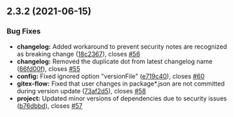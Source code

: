 ## 2.3.2 (2021-06-15)


### Bug Fixes

* **changelog:** Added workaround to prevent security notes are recognized as breaking change ([18c2367](https://github.com/gitex-flow/gitex-flow-node/commits/18c236707243015674302a3f337f5627118da64f)), closes [#56](https://github.com/gitex-flow/gitex-flow-node/issues/56)
* **changelog:** Removed the duplicate dot from latest changelog name ([66fd00f](https://github.com/gitex-flow/gitex-flow-node/commits/66fd00f983e736a9183a88f904e58baacc8208a5)), closes [#55](https://github.com/gitex-flow/gitex-flow-node/issues/55)
* **config:** Fixed ignored option "versionFile" ([e719c40](https://github.com/gitex-flow/gitex-flow-node/commits/e719c40d125b67cd11a2ef9b2300da03a02652b0)), closes [#60](https://github.com/gitex-flow/gitex-flow-node/issues/60)
* **gitex-flow:** Fixed that user changes in package*.json are not committed during version update ([73af2d5](https://github.com/gitex-flow/gitex-flow-node/commits/73af2d5d7b3f825df0b059e639c01c1a8345238b)), closes [#58](https://github.com/gitex-flow/gitex-flow-node/issues/58)
* **project:** Updated minor versions of dependencies due to security issues ([b76dbbd](https://github.com/gitex-flow/gitex-flow-node/commits/b76dbbdf56ab44fdf39f873971247a8a830b0a0e)), closes [#57](https://github.com/gitex-flow/gitex-flow-node/issues/57)




